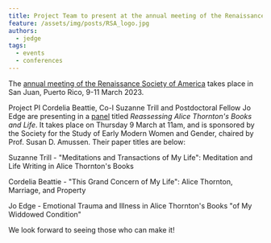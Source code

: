 ```yaml
---
title: Project Team to present at the annual meeting of the Renaissance Society of America, Puerto Rico, March 2023
feature: /assets/img/posts/RSA_logo.jpg
authors:
  - jedge
tags:
  - events
  - conferences
---
```


The [annual meeting of the Renaissance Society of America](https://www.rsa.org/page/RSASanJuan2023) takes place in San Juan, Puerto Rico, 9-11 March 2023. 

Project PI Cordelia Beattie, Co-I Suzanne Trill and Postdoctoral Fellow Jo Edge are presenting in a [panel](https://rsa.confex.com/rsa/2023/meetingapp.cgi/Session/6418) titled *Reassessing Alice Thornton's Books and Life*. It takes place on Thursday 9 March at 11am, and is sponsored by the Society for the Study of Early Modern Women and Gender, chaired by Prof. Susan D. Amussen. Their paper titles are below:

Suzanne Trill - "Meditations and Transactions of My Life": Meditation and Life Writing in Alice Thornton's Books

Cordelia Beattie - "This Grand Concern of My Life": Alice Thornton, Marriage, and Property

Jo Edge - Emotional Trauma and Illness in Alice Thornton's Books "of My Widdowed Condition"

We look forward to seeing those who can make it!